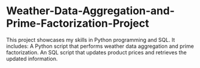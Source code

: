 # Weather-Data-Aggregation-and-Prime-Factorization-Project
This project showcases my skills in Python programming and SQL. It includes: A Python script that performs weather data aggregation and prime factorization. An SQL script that updates product prices and retrieves the updated information. 
